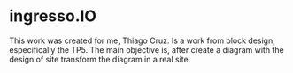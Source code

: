 # ingresso.IO

This work was created for me, Thiago Cruz.
Is a work from block design, especifically the TP5.
The main objective is, after create a diagram with the design of site transform the diagram in a real site.
